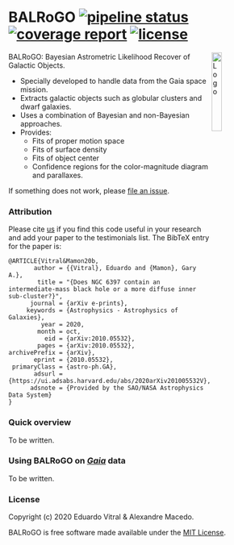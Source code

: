 # BALRoGO [![pipeline status](https://gitlab.com/eduardo-vitral/balrogo/badges/master/pipeline.svg)](https://gitlab.com/eduardo-vitral/balrogo/-/commits/master) [![coverage report](https://gitlab.com/eduardo-vitral/balrogo/badges/master/coverage.svg)](https://gitlab.com/eduardo-vitral/balrogo/-/commits/master) [![license](http://img.shields.io/badge/license-MIT-blue.svg?style=flat)](LICENSE)

<img alt="Logo" align="right" src="https://gitlab.com/eduardo-vitral/balrogo/-/raw/master/images/brg.png" width="20%" />

BALRoGO: Bayesian Astrometric Likelihood Recover of Galactic Objects. 

- Specially developed to handle data from the Gaia space mission.
- Extracts galactic objects such as globular clusters and dwarf galaxies.
- Uses a combination of Bayesian and non-Bayesian approaches.
- Provides:
  - Fits of proper motion space
  - Fits of surface density
  - Fits of object center
  - Confidence regions for the color-magnitude diagram and parallaxes.

If something does not work, please [file an issue](https://gitlab.com/eduardo-vitral/balrogo/-/issues).<br>

### Attribution

Please cite [us](https://arxiv.org/abs/2010.05532) if you find this code useful in your research and add your paper to the testimonials list. The BibTeX entry for the paper is:

```
@ARTICLE{Vitral&Mamon20b,
       author = {{Vitral}, Eduardo and {Mamon}, Gary A.},
        title = "{Does NGC 6397 contain an intermediate-mass black hole or a more diffuse inner sub-cluster?}",
      journal = {arXiv e-prints},
     keywords = {Astrophysics - Astrophysics of Galaxies},
         year = 2020,
        month = oct,
          eid = {arXiv:2010.05532},
        pages = {arXiv:2010.05532},
archivePrefix = {arXiv},
       eprint = {2010.05532},
 primaryClass = {astro-ph.GA},
       adsurl = {https://ui.adsabs.harvard.edu/abs/2020arXiv201005532V},
      adsnote = {Provided by the SAO/NASA Astrophysics Data System}
}
```

### Quick overview

To be written.

### Using BALRoGO on [*Gaia*](https://www.cosmos.esa.int/web/gaia/data-access) data

To be written.

### License

Copyright (c) 2020 Eduardo Vitral & Alexandre Macedo.

BALRoGO is free software made available under the [MIT License](https://gitlab.com/eduardo-vitral/balrogo/-/blob/master/LICENSE).
